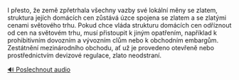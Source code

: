 
I přesto, že země zpřetrhala všechny vazby své lokální měny se zlatem, struktura jejích domácích cen zůstává úzce spojena se zlatem a se zlatými cenami světového trhu. Pokud chce vláda strukturu domácích cen odříznout od cen na světovém trhu, musí přistoupit k jiným opatřením, například k prohibitivním dovozním a vývozním clům nebo k obchodním embargům. Zestátnění mezinárodního obchodu, ať už je provedeno otevřeně nebo prostřednictvím devizové regulace, zlato neodstraní.

[🔊 Poslechnout audio](/data/7-paragraphs/audio/chapter_86/para_004-I-pesto-e-zem-zpetrhala-vechny-vazby-sv-lok.mp3)
